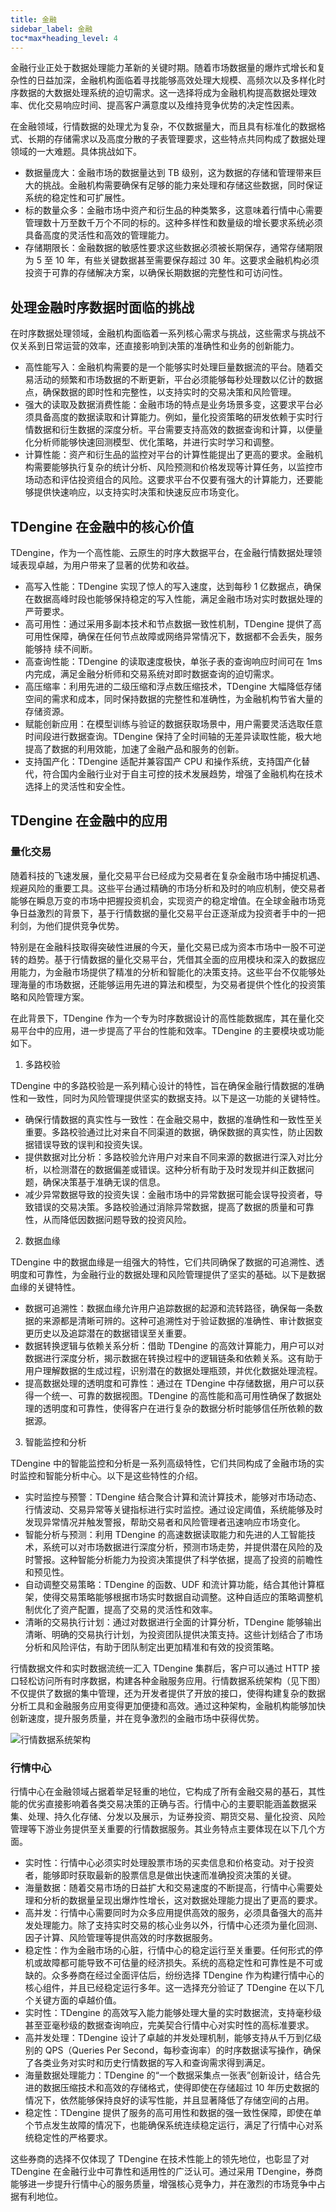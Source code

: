 ```yaml
---
title: 金融
sidebar_label: 金融
toc*max*heading_level: 4
---
```


金融行业正处于数据处理能力革新的关键时期。随着市场数据量的爆炸式增长和复杂性的日益加深，金融机构面临着寻找能够高效处理大规模、高频次以及多样化时序数据的大数据处理系统的迫切需求。这一选择将成为金融机构提高数据处理效率、优化交易响应时间、提高客户满意度以及维持竞争优势的决定性因素。

在金融领域，行情数据的处理尤为复杂，不仅数据量大，而且具有标准化的数据格式、长期的存储需求以及高度分散的子表管理要求，这些特点共同构成了数据处理领域的一大难题。具体挑战如下。

- 数据量庞大：金融市场的数据量达到 TB 级别，这为数据的存储和管理带来巨大的挑战。金融机构需要确保有足够的能力来处理和存储这些数据，同时保证系统的稳定性和可扩展性。
- 标的数量众多：金融市场中资产和衍生品的种类繁多，这意味着行情中心需要管理数十万至数千万个不同的标的。这种多样性和数量级的增长要求系统必须具备高度的灵活性和高效的管理能力。
- 存储期限长：金融数据的敏感性要求这些数据必须被长期保存，通常存储期限为 5 至 10 年，有些关键数据甚至需要保存超过 30 年。这要求金融机构必须投资于可靠的存储解决方案，以确保长期数据的完整性和可访问性。

## 处理金融时序数据时面临的挑战

在时序数据处理领域，金融机构面临着一系列核心需求与挑战，这些需求与挑战不仅关系到日常运营的效率，还直接影响到决策的准确性和业务的创新能力。

- 高性能写入：金融机构需要的是一个能够实时处理巨量数据流的平台。随着交易活动的频繁和市场数据的不断更新，平台必须能够每秒处理数以亿计的数据点，确保数据的即时性和完整性，以支持实时的交易决策和风险管理。
- 强大的读取及数据消费性能：金融市场的特点是业务场景多变，这要求平台必须具备高度的数据读取和计算能力。例如，量化投资策略的研发依赖于实时行情数据和衍生数据的深度分析。平台需要支持高效的数据查询和计算，以便量化分析师能够快速回测模型、优化策略，并进行实时学习和调整。
- 计算性能：资产和衍生品的监控对平台的计算性能提出了更高的要求。金融机构需要能够执行复杂的统计分析、风险预测和价格发现等计算任务，以监控市场动态和评估投资组合的风险。这要求平台不仅要有强大的计算能力，还要能够提供快速响应，以支持实时决策和快速反应市场变化。

## TDengine 在金融中的核心价值

TDengine，作为一个高性能、云原生的时序大数据平台，在金融行情数据处理领域表现卓越，为用户带来了显著的优势和收益。
- 高写入性能：TDengine 实现了惊人的写入速度，达到每秒 1 亿数据点，确保在数据高峰时段也能够保持稳定的写入性能，满足金融市场对实时数据处理的严苛要求。
- 高可用性：通过采用多副本技术和节点数据一致性机制，TDengine 提供了高可用性保障，确保在任何节点故障或网络异常情况下，数据都不会丢失，服务能够持
续不间断。
- 高查询性能：TDengine 的读取速度极快，单张子表的查询响应时间可在 1ms 内完成，满足金融分析师和交易系统对即时数据查询的迫切需求。
- 高压缩率：利用先进的二级压缩和浮点数压缩技术，TDengine 大幅降低存储空间的需求和成本，同时保持数据的完整性和准确性，为金融机构节省大量的存储资源。
- 赋能创新应用：在模型训练与验证的数据获取场景中，用户需要灵活选取任意时间段进行数据查询。TDengine 保持了全时间轴的无差异读取性能，极大地提高了数据的利用效能，加速了金融产品和服务的创新。
- 支持国产化：TDengine 适配并兼容国产 CPU 和操作系统，支持国产化替代，符合国内金融行业对于自主可控的技术发展趋势，增强了金融机构在技术选择上的灵活性和安全性。

## TDengine 在金融中的应用

### 量化交易 

随着科技的飞速发展，量化交易平台已经成为交易者在复杂金融市场中捕捉机遇、规避风险的重要工具。这些平台通过精确的市场分析和及时的响应机制，使交易者能够在瞬息万变的市场中把握投资机会，实现资产的稳定增值。在全球金融市场竞争日益激烈的背景下，基于行情数据的量化交易平台正逐渐成为投资者手中的一把利剑，为他们提供竞争优势。

特别是在金融科技取得突破性进展的今天，量化交易已成为资本市场中一股不可逆转的趋势。基于行情数据的量化交易平台，凭借其全面的应用模块和深入的数据应用能力，为金融市场提供了精准的分析和智能化的决策支持。这些平台不仅能够处理海量的市场数据，还能够运用先进的算法和模型，为交易者提供个性化的投资策略和风险管理方案。

在此背景下，TDengine 作为一个专为时序数据设计的高性能数据库，其在量化交易平台中的应用，进一步提高了平台的性能和效率。TDengine 的主要模块或功能如下。

1.  多路校验

TDengine 中的多路校验是一系列精心设计的特性，旨在确保金融行情数据的准确性和一致性，同时为风险管理提供坚实的数据支持。以下是这一功能的关键特性。
- 确保行情数据的真实性与一致性：在金融交易中，数据的准确性和一致性至关重要。多路校验通过比对来自不同渠道的数据，确保数据的真实性，防止因数据错误导致的误判和投资失误。
- 提供数据对比分析：多路校验允许用户对来自不同来源的数据进行深入对比分析，以检测潜在的数据偏差或错误。这种分析有助于及时发现并纠正数据问题，确保决策基于准确无误的信息。
- 减少异常数据导致的投资失误：金融市场中的异常数据可能会误导投资者，导致错误的交易决策。多路校验通过消除异常数据，提高了数据的质量和可靠性，从而降低因数据问题导致的投资风险。

2. 数据血缘

TDengine 中的数据血缘是一组强大的特性，它们共同确保了数据的可追溯性、透明度和可靠性，为金融行业的数据处理和风险管理提供了坚实的基础。以下是数据血缘的关键特性。
- 数据可追溯性：数据血缘允许用户追踪数据的起源和流转路径，确保每一条数据的来源都是清晰可辨的。这种可追溯性对于验证数据的准确性、审计数据变更历史以及追踪潜在的数据错误至关重要。
- 数据转换逻辑与依赖关系分析：借助 TDengine 的高效计算能力，用户可以对数据进行深度分析，揭示数据在转换过程中的逻辑链条和依赖关系。这有助于用户理解数据的生成过程，识别潜在的数据处理瓶颈，并优化数据处理流程。
- 提高数据处理的透明度和可靠性：通过在 TDengine 中存储数据，用户可以获得一个统一、可靠的数据视图。TDengine 的高性能和高可用性确保了数据处理的透明度和可靠性，使得客户在进行复杂的数据分析时能够信任所依赖的数据源。

3. 智能监控和分析

TDengine 中的智能监控和分析是一系列高级特性，它们共同构成了金融市场的实时监控和智能分析中心。以下是这些特性的介绍。
- 实时监控与预警：TDengine 结合聚合计算和流计算技术，能够对市场动态、行情波动、交易异常等关键指标进行实时监控。通过设定阈值，系统能够及时发现异常情况并触发警报，帮助交易者和风险管理者迅速响应市场变化。
- 智能分析与预测：利用 TDengine 的高速数据读取能力和先进的人工智能技术，系统可以对市场数据进行深度分析，预测市场走势，并提供潜在风险的及时警报。这种智能分析能力为投资决策提供了科学依据，提高了投资的前瞻性和预见性。
- 自动调整交易策略：TDengine 的函数、UDF 和流计算功能，结合其他计算框架，使得交易策略能够根据市场实时数据自动调整。这种自适应的策略调整机制优化了资产配置，提高了交易的灵活性和效率。
- 清晰的交易执行计划：通过对数据进行全面的计算分析，TDengine 能够输出清晰、明确的交易执行计划，为投资团队提供决策支持。这些计划结合了市场分析和风险评估，有助于团队制定出更加精准和有效的投资策略。

行情数据文件和实时数据流统一汇入 TDengine 集群后，客户可以通过 HTTP 接口轻松访问所有时序数据，构建各种金融服务应用。行情数据系统架构（见下图）不仅提供了数据的集中管理，还为开发者提供了开放的接口，使得构建复杂的数据分析工具和金融服务应用变得更加便捷和高效。通过这种架构，金融机构能够加快创新速度，提升服务质量，并在竞争激烈的金融市场中获得优势。

![行情数据系统架构](./finance-1.png)

### 行情中心

行情中心在金融领域占据着举足轻重的地位，它构成了所有金融交易的基石，其性能的优劣直接影响着各类交易决策的正确与否。行情中心的主要职能涵盖数据采集、处理、持久化存储、分发以及展示，为证券投资、期货交易、量化投资、风险管理等下游业务提供至关重要的行情数据服务。其业务特点主要体现在以下几个方面。

- 实时性：行情中心必须实时处理股票市场的买卖信息和价格变动。对于投资者，能够即时获取最新的股票信息是做出快速而准确投资决策的关键。
- 海量数据：随着交易市场的日益扩大和交易速度的不断提高，行情中心需要处理和分析的数据量呈现出爆炸性增长，这对数据处理能力提出了更高的要求。
- 高并发：行情中心需要同时为众多应用提供高效的服务，必须具备强大的高并发处理能力。除了支持实时交易的核心业务以外，行情中心还须为量化回测、因子计算、风险管理等提供高效的时序数据服务。
- 稳定性：作为金融市场的心脏，行情中心的稳定运行至关重要。任何形式的停机或故障都可能导致不可估量的经济损失。系统的高稳定性和可靠性是不可或缺的。众多券商在经过全面评估后，纷纷选择 TDengine 作为构建行情中心的核心组件，并且已经稳定运行多年。这一选择充分验证了 TDengine 在以下几个关键方面的卓越价值。
- 实时性：TDengine 的高效写入能力能够处理大量的实时数据流，支持毫秒级甚至亚毫秒级的数据查询响应，完美契合行情中心对实时性的高标准要求。
- 高并发处理：TDengine 设计了卓越的并发处理机制，能够支持从千万到亿级别的 QPS（Queries Per Second，每秒查询率）的时序数据读写操作，确保了各类业务对实时和历史行情数据的写入和查询需求得到满足。
- 海量数据处理能力：TDengine 的“一个数据采集点一张表”创新设计，结合先进的数据压缩技术和高效的存储格式，使得即使在存储超过 10 年历史数据的情况下，依然能够保持良好的读写性能，并且显著降低了存储空间的占用。
- 稳定性：TDengine 提供了服务的高可用性和数据的强一致性保障，即使在单个节点发生故障的情况下，也能确保系统连续稳定运行，满足了行情中心对系统稳定性的严格要求。

这些券商的选择不仅体现了 TDengine 在技术性能上的领先地位，也彰显了对 TDengine 在金融行业中可靠性和适用性的广泛认可。通过采用 TDengine，券商能够进一步提升行情中心的服务质量，增强核心竞争力，并在激烈的市场竞争中占据有利地位。